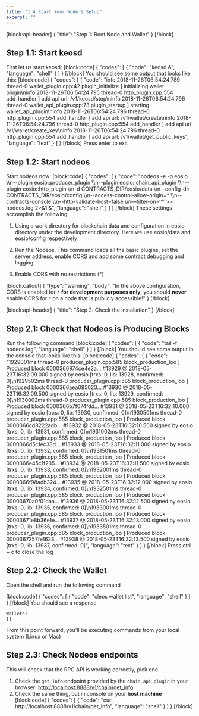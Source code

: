 ```yaml
---
title: "1.4 Start Your Node & Setup"
excerpt: ""
---
```

[block:api-header]
{
  "title": "Step 1: Boot Node and Wallet"
}
[/block]
## Step 1.1: Start keosd
First let us start keosd: 
[block:code]
{
  "codes": [
    {
      "code": "keosd &",
      "language": "shell"
    }
  ]
}
[/block]
You should see some output that looks like this:
[block:code]
{
  "codes": [
    {
      "code": "info  2018-11-26T06:54:24.789 thread-0  wallet_plugin.cpp:42          plugin_initialize    ] initializing wallet plugin\ninfo  2018-11-26T06:54:24.795 thread-0  http_plugin.cpp:554           add_handler          ] add api url: /v1/keosd/stop\ninfo  2018-11-26T06:54:24.796 thread-0  wallet_api_plugin.cpp:73      plugin_startup       ] starting wallet_api_plugin\ninfo  2018-11-26T06:54:24.796 thread-0  http_plugin.cpp:554           add_handler          ] add api url: /v1/wallet/create\ninfo  2018-11-26T06:54:24.796 thread-0  http_plugin.cpp:554           add_handler          ] add api url: /v1/wallet/create_key\ninfo  2018-11-26T06:54:24.796 thread-0  http_plugin.cpp:554           add_handler          ] add api url: /v1/wallet/get_public_keys",
      "language": "text"
    }
  ]
}
[/block]
Press enter to exit
## Step 1.2: Start nodeos
Start nodeos now:
[block:code]
{
  "codes": [
    {
      "code": "nodeos -e -p eosio \\\n--plugin eosio::producer_plugin \\\n--plugin eosio::chain_api_plugin \\\n--plugin eosio::http_plugin \\\n-d CONTRACTS_DIR/eosio/data \\\n--config-dir CONTRACTS_DIR/eosio/config \\\n--access-control-allow-origin=* \\\n--contracts-console \\\n--http-validate-host=false \\\n—filter-on=‘*’ >> nodeos.log 2>&1 &",
      "language": "shell"
    }
  ]
}
[/block]
These settings accomplish the following:

1. Using a work directory for blockchain data and configuration in eosio directory under the development directory. Here we use eosio/data and eosio/config respectively

2. Run the Nodeos. This command loads all the basic plugins, set the server address, enable CORS and add some contract debugging and logging. 

3. Enable CORS with no restrictions (*)


[block:callout]
{
  "type": "warning",
  "body": "In the above configuration, CORS is enabled for `*` **for development purposes only**, you should **never** enable CORS for `*` on a node that is publicly accessible!"
}
[/block]

[block:api-header]
{
  "title": "Step 2: Check the installation"
}
[/block]
## Step 2.1: Check that Nodeos is Producing Blocks

Run the following command
[block:code]
{
  "codes": [
    {
      "code": "tail -f nodeos.log",
      "language": "shell"
    }
  ]
}
[/block]
You should see some output in the console that looks like this:
[block:code]
{
  "codes": [
    {
      "code": "1929001ms thread-0   producer_plugin.cpp:585       block_production_loo ] Produced block 0000366974ce4e2a... #13929 @ 2018-05-23T16:32:09.000 signed by eosio [trxs: 0, lib: 13928, confirmed: 0]\n1929502ms thread-0   producer_plugin.cpp:585       block_production_loo ] Produced block 0000366aea085023... #13930 @ 2018-05-23T16:32:09.500 signed by eosio [trxs: 0, lib: 13929, confirmed: 0]\n1930002ms thread-0   producer_plugin.cpp:585       block_production_loo ] Produced block 0000366b7f074fdd... #13931 @ 2018-05-23T16:32:10.000 signed by eosio [trxs: 0, lib: 13930, confirmed: 0]\n1930501ms thread-0   producer_plugin.cpp:585       block_production_loo ] Produced block 0000366cd8222adb... #13932 @ 2018-05-23T16:32:10.500 signed by eosio [trxs: 0, lib: 13931, confirmed: 0]\n1931002ms thread-0   producer_plugin.cpp:585       block_production_loo ] Produced block 0000366d5c1ec38d... #13933 @ 2018-05-23T16:32:11.000 signed by eosio [trxs: 0, lib: 13932, confirmed: 0]\n1931501ms thread-0   producer_plugin.cpp:585       block_production_loo ] Produced block 0000366e45c1f235... #13934 @ 2018-05-23T16:32:11.500 signed by eosio [trxs: 0, lib: 13933, confirmed: 0]\n1932001ms thread-0   producer_plugin.cpp:585       block_production_loo ] Produced block 0000366f98adb324... #13935 @ 2018-05-23T16:32:12.000 signed by eosio [trxs: 0, lib: 13934, confirmed: 0]\n1932501ms thread-0   producer_plugin.cpp:585       block_production_loo ] Produced block 00003670a0f01daa... #13936 @ 2018-05-23T16:32:12.500 signed by eosio [trxs: 0, lib: 13935, confirmed: 0]\n1933001ms thread-0   producer_plugin.cpp:585       block_production_loo ] Produced block 00003671e8b36e1e... #13937 @ 2018-05-23T16:32:13.000 signed by eosio [trxs: 0, lib: 13936, confirmed: 0]\n1933501ms thread-0   producer_plugin.cpp:585       block_production_loo ] Produced block 0000367257fe1623... #13938 @ 2018-05-23T16:32:13.500 signed by eosio [trxs: 0, lib: 13937, confirmed: 0]",
      "language": "text"
    }
  ]
}
[/block]
Press ctrl + c to close the log

## Step 2.2: Check the Wallet

Open the shell and run the following command 

[block:code]
{
  "codes": [
    {
      "code": "cleos wallet list",
      "language": "shell"
    }
  ]
}
[/block]
You should see a response

```
Wallets:
[]
```

From this point forward, you'll be executing commands from your local system (Linux or Mac) 

## Step 2.3: Check Nodeos endpoints

This will check that the RPC API is working correctly, pick one. 

1. Check the `get_info` endpoint provided by the `chain_api_plugin` in your browser: [http://localhost:8888/v1/chain/get_info](http://localhost:8888/v1/chain/get_info)
2. Check the same thing, but in console on your **host machine**
[block:code]
{
  "codes": [
    {
      "code": "curl http://localhost:8888/v1/chain/get_info",
      "language": "shell"
    }
  ]
}
[/block]